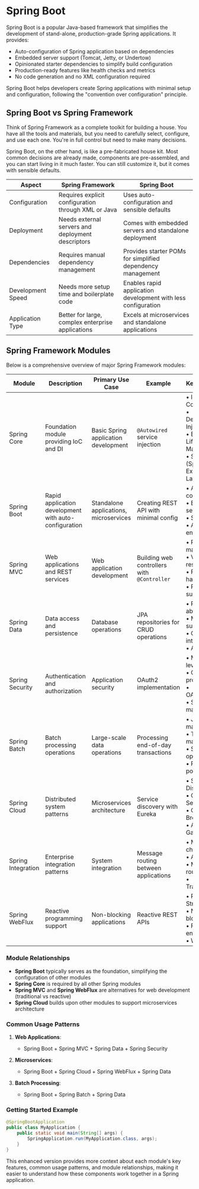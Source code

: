 # Spring Boot

Spring Boot is a popular Java-based framework that simplifies the development of stand-alone, production-grade Spring applications. It provides:

- Auto-configuration of Spring application based on dependencies
- Embedded server support (Tomcat, Jetty, or Undertow)
- Opinionated starter dependencies to simplify build configuration
- Production-ready features like health checks and metrics
- No code generation and no XML configuration required

Spring Boot helps developers create Spring applications with minimal setup and configuration, following the "convention over configuration" principle.
## Spring Boot vs Spring Framework

Think of Spring Framework as a complete toolkit for building a house. You have all the tools and materials, but you need to carefully select, configure, and use each one. You're in full control but need to make many decisions.

Spring Boot, on the other hand, is like a pre-fabricated house kit. Most common decisions are already made, components are pre-assembled, and you can start living in it much faster. You can still customize it, but it comes with sensible defaults.

| Aspect | Spring Framework | Spring Boot |
|--------|-----------------|-------------|
| Configuration | Requires explicit configuration through XML or Java | Uses auto-configuration and sensible defaults |
| Deployment | Needs external servers and deployment descriptors | Comes with embedded servers and standalone deployment |
| Dependencies | Requires manual dependency management | Provides starter POMs for simplified dependency management |
| Development Speed | Needs more setup time and boilerplate code | Enables rapid application development with less configuration |
| Application Type | Better for large, complex enterprise applications | Excels at microservices and standalone applications |



## Spring Framework Modules

Below is a comprehensive overview of major Spring Framework modules:

| Module | Description | Primary Use Case | Example | Key Features |
|--------|-------------|------------------|----------|--------------|
| Spring Core | Foundation module providing IoC and DI | Basic Spring application development | `@Autowired` service injection | • IoC Container<br>• Dependency Injection<br>• Bean Lifecycle Management<br>• SpEL (Spring Expression Language) |
| Spring Boot | Rapid application development with auto-configuration | Standalone applications, microservices | Creating REST API with minimal config | • Auto-configuration<br>• Embedded servers<br>• Starters<br>• Actuator endpoints |
| Spring MVC | Web applications and REST services | Web application development | Building web controllers with `@Controller` | • Request mapping<br>• View resolution<br>• Form handling<br>• REST support |
| Spring Data | Data access and persistence | Database operations | JPA repositories for CRUD operations | • Repository abstraction<br>• Multiple DB support<br>• QueryDSL integration<br>• Auditing |
| Spring Security | Authentication and authorization | Application security | OAuth2 implementation | • Method-level security<br>• CSRF protection<br>• OAuth2/OIDC<br>• Session management |
| Spring Batch | Batch processing operations | Large-scale data operations | Processing end-of-day transactions | • Job management<br>• Transaction management<br>• Step operations<br>• Retry policies |
| Spring Cloud | Distributed system patterns | Microservices architecture | Service discovery with Eureka | • Service Discovery<br>• Config Server<br>• Circuit Breaker<br>• API Gateway |
| Spring Integration | Enterprise integration patterns | System integration | Message routing between applications | • Message channels<br>• Adapters<br>• Message routing<br>• Transformers |
| Spring WebFlux | Reactive programming support | Non-blocking applications | Reactive REST APIs | • Reactive Streams<br>• Non-blocking I/O<br>• Functional endpoints<br>• WebClient |

### Module Relationships
- **Spring Boot** typically serves as the foundation, simplifying the configuration of other modules
- **Spring Core** is required by all other Spring modules
- **Spring MVC** and **Spring WebFlux** are alternatives for web development (traditional vs reactive)
- **Spring Cloud** builds upon other modules to support microservices architecture

### Common Usage Patterns
1. **Web Applications**:
   - Spring Boot + Spring MVC + Spring Data + Spring Security

2. **Microservices**:
   - Spring Boot + Spring Cloud + Spring WebFlux + Spring Data

3. **Batch Processing**:
   - Spring Boot + Spring Batch + Spring Data

### Getting Started Example
```java
@SpringBootApplication
public class MyApplication {
    public static void main(String[] args) {
        SpringApplication.run(MyApplication.class, args);
    }
}
```

This enhanced version provides more context about each module's key features, common usage patterns, and module relationships, making it easier to understand how these components work together in a Spring application.
